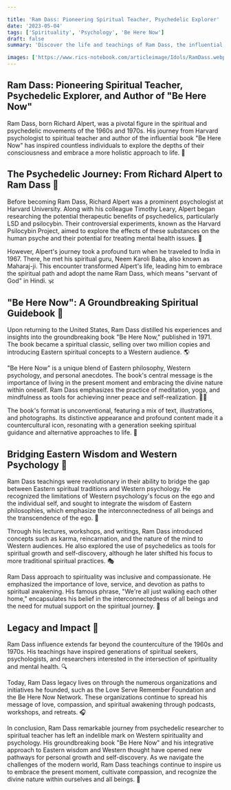 ```yaml
---

title: 'Ram Dass: Pioneering Spiritual Teacher, Psychedelic Explorer'
date: '2023-05-04'
tags: ['Spirituality', 'Psychology', 'Be Here Now']
draft: false
summary: 'Discover the life and teachings of Ram Dass, the influential spiritual teacher who bridged Eastern wisdom and Western psychology. Learn about his transformative journey with psychedelics, his groundbreaking book "Be Here Now," and how he introduced a new understanding of spirituality to the Western world.'

images: ['https://www.rics-notebook.com/articleimage/Idols/RamDass.webp']
---
```


## Ram Dass: Pioneering Spiritual Teacher, Psychedelic Explorer, and Author of "Be Here Now"

Ram Dass, born Richard Alpert, was a pivotal figure in the spiritual and psychedelic movements of the 1960s and 1970s. His journey from Harvard psychologist to spiritual teacher and author of the influential book "Be Here Now" has inspired countless individuals to explore the depths of their consciousness and embrace a more holistic approach to life. 🙏

## The Psychedelic Journey: From Richard Alpert to Ram Dass 🌈

Before becoming Ram Dass, Richard Alpert was a prominent psychologist at Harvard University. Along with his colleague Timothy Leary, Alpert began researching the potential therapeutic benefits of psychedelics, particularly LSD and psilocybin. Their controversial experiments, known as the Harvard Psilocybin Project, aimed to explore the effects of these substances on the human psyche and their potential for treating mental health issues. 🍄

However, Alpert's journey took a profound turn when he traveled to India in 1967. There, he met his spiritual guru, Neem Karoli Baba, also known as Maharaj-ji. This encounter transformed Alpert's life, leading him to embrace the spiritual path and adopt the name Ram Dass, which means "servant of God" in Hindi. 🕉️

## "Be Here Now": A Groundbreaking Spiritual Guidebook 📖

Upon returning to the United States, Ram Dass distilled his experiences and insights into the groundbreaking book "Be Here Now," published in 1971. The book became a spiritual classic, selling over two million copies and introducing Eastern spiritual concepts to a Western audience. 🌎

"Be Here Now" is a unique blend of Eastern philosophy, Western psychology, and personal anecdotes. The book's central message is the importance of living in the present moment and embracing the divine nature within oneself. Ram Dass emphasizes the practice of meditation, yoga, and mindfulness as tools for achieving inner peace and self-realization. 🧘‍♂️

The book's format is unconventional, featuring a mix of text, illustrations, and photographs. Its distinctive appearance and profound content made it a countercultural icon, resonating with a generation seeking spiritual guidance and alternative approaches to life. 🎨

## Bridging Eastern Wisdom and Western Psychology 🌉

Ram Dass teachings were revolutionary in their ability to bridge the gap between Eastern spiritual traditions and Western psychology. He recognized the limitations of Western psychology's focus on the ego and the individual self, and sought to integrate the wisdom of Eastern philosophies, which emphasize the interconnectedness of all beings and the transcendence of the ego. 🧩

Through his lectures, workshops, and writings, Ram Dass introduced concepts such as karma, reincarnation, and the nature of the mind to Western audiences. He also explored the use of psychedelics as tools for spiritual growth and self-discovery, although he later shifted his focus to more traditional spiritual practices. 🎭

Ram Dass approach to spirituality was inclusive and compassionate. He emphasized the importance of love, service, and devotion as paths to spiritual awakening. His famous phrase, "We're all just walking each other home," encapsulates his belief in the interconnectedness of all beings and the need for mutual support on the spiritual journey. 💞

## Legacy and Impact 🌟

Ram Dass influence extends far beyond the counterculture of the 1960s and 1970s. His teachings have inspired generations of spiritual seekers, psychologists, and researchers interested in the intersection of spirituality and mental health. 🔍

Today, Ram Dass legacy lives on through the numerous organizations and initiatives he founded, such as the Love Serve Remember Foundation and the Be Here Now Network. These organizations continue to spread his message of love, compassion, and spiritual awakening through podcasts, workshops, and retreats. 🎧

In conclusion, Ram Dass remarkable journey from psychedelic researcher to spiritual teacher has left an indelible mark on Western spirituality and psychology. His groundbreaking book "Be Here Now" and his integrative approach to Eastern wisdom and Western thought have opened new pathways for personal growth and self-discovery. As we navigate the challenges of the modern world, Ram Dass teachings continue to inspire us to embrace the present moment, cultivate compassion, and recognize the divine nature within ourselves and all beings. 🙏
